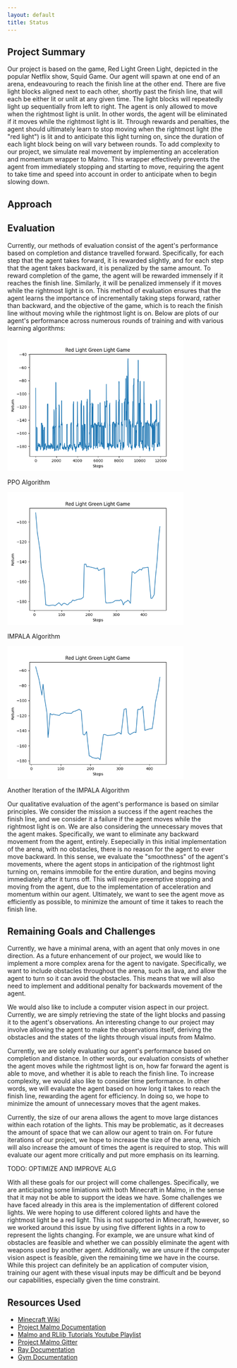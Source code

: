 ```yaml
---
layout: default
title: Status
---
```


## Project Summary

Our project is based on the game, Red Light Green Light, depicted in the popular Netflix show, Squid Game. Our agent will spawn at one end of an arena, endeavouring to reach the finish line at the other end. There are five light blocks aligned next to each other, shortly past the finish line, that will each be either lit or unlit at any given time. The light blocks will repeatedly light up sequentially from left to right. The agent is only allowed to move when the rightmost light is unlit. In other words, the agent will be eliminated if it moves while the rightmost light is lit. Through rewards and penalties, the agent should ultimately learn to stop moving when the rightmost light (the "red light") is lit and to anticipate this light turning on, since the duration of each light block being on will vary between rounds. To add complexity to our project, we simulate real movement by implementing an acceleration and momentum wrapper to Malmo. This wrapper effectively prevents the agent from immediately stopping and starting to move, requiring the agent to take time and speed into account in order to anticipate when to begin slowing down.

## Approach


## Evaluation

Currently, our methods of evaluation consist of the agent's performance based on completion and distance travelled forward. Specifically, for each step that the agent takes forward, it is rewarded slightly, and for each step that the agent takes backward, it is penalized by the same amount. To reward completion of the game, the agent will be rewarded immensely if it reaches the finish line. Similarly, it will be penalized immensely if it moves while the rightmost light is on. This method of evaluation ensures that the agent learns the importance of incrementally taking steps forward, rather than backward, and the objective of the game, which is to reach the finish line without moving while the rightmost light is on. Below are plots of our agent's performance across numerous rounds of training and with various learning algorithms:

<img src="./images/returns_ppo_tf.png" alt="ppo" width="400"/>

PPO Algorithm

<img src="./images/returns_impala_tf.png" alt="impala" width="400"/>

IMPALA Algorithm

<img src="./images/returns_impala_tf_1.png" alt="impala1" width="400"/>

Another Iteration of the IMPALA Algorithm




Our qualitative evaluation of the agent's performance is based on similar principles. We consider the mission a success if the agent reaches the finish line, and we consider it a failure if the agent moves while the rightmost light is on. We are also considering the unnecessary moves that the agent makes. Specifically, we want to eliminate any backward movement from the agent, entirely. Esepecially in this initial implementation of the arena, with no obstacles, there is no reason for the agent to ever move backward. In this sense, we evaluate the "smoothness" of the agent's movements, where the agent stops in anticipation of the rightmost light turning on, remains immobile for the entire duration, and begins moving immediately after it turns off. This will require preemptive stopping and moving from the agent, due to the implementation of acceleration and momentum within our agent. Ultimately, we want to see the agent move as efficiently as possible, to minimize the amount of time it takes to reach the finish line.


## Remaining Goals and Challenges

Currently, we have a minimal arena, with an agent that only moves in one direction. As a future enhancement of our project, we would like to implement a more complex arena for the agent to navigate. Specifically, we want to include obstacles throughout the arena, such as lava, and allow the agent to turn so it can avoid the obstacles. This means that we will also need to implement and additional penalty for backwards movement of the agent. 

We would also like to include a computer vision aspect in our project. Currently, we are simply retrieving the state of the light blocks and passing it to the agent's observations. An interesting change to our project may involve allowing the agent to make the observations itself, deriving the obstacles and the states of the lights through visual inputs from Malmo. 

Currently, we are solely evaluating our agent's performance based on completion and distance. In other words, our evaluation consists of whether the agent moves while the rightmost light is on, how far forward the agent is able to move, and whether it is able to reach the finish line. To increase complexity, we would also like to consider time performance. In other words, we will evaluate the agent based on how long it takes to reach the finish line, rewarding the agent for efficiency. In doing so, we hope to minimize the amount of unnecessary moves that the agent makes.

Currently, the size of our arena allows the agent to move large distances within each rotation of the lights. This may be problematic, as it decreases the amount of space that we can allow our agent to train on. For future iterations of our project, we hope to increase the size of the arena, which will also increase the amount of times the agent is required to stop. This will evaluate our agent more critically and put more emphasis on its learning.

TODO: OPTIMIZE AND IMPROVE ALG

With all these goals for our project will come challenges. Specifically, we are anticipating some limiations with both Minecraft in Malmo, in the sense that it may not be able to support the ideas we have. Some challenges we have faced already in this area is the implementation of different colored lights. We were hoping to use different colored lights and have the rightmost light be a red light. This is not supported in Minecraft, however, so we worked around this issue by using five different lights in a row to represent the lights changing. For example, we are unsure what kind of obstacles are feasible and whether we can possibly eliminate the agent with weapons used by another agent. Additionally, we are unsure if the computer vision aspect is feasible, given the remaining time we have in the course. While this project can definitely be an application of computer vision, training our agent with these visual inputs may be difficult and be beyond our capabilities, especially given the time constraint.


## Resources Used 

- [Minecraft Wiki](https://minecraft.fandom.com/wiki/Minecraft_Wiki)
- [Project Malmo Documentation](https://microsoft.github.io/malmo/0.30.0/Documentation/index.html)
- [Malmo and RLlib Tutorials Youtube Playlist](https://www.youtube.com/playlist?list=PLa9uQbheNAMn7QuE-OnXBGWfRyVGiJSpU)
- [Project Malmo Gitter](https://gitter.im/Microsoft/malmo)
- [Ray Documentation](https://docs.ray.io/en/latest/rllib.html)
- [Gym Documentation](http://gym.openai.com/docs/)